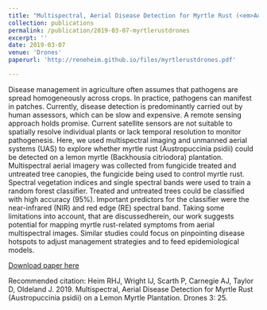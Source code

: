 ```yaml
---
title: "Multispectral, Aerial Disease Detection for Myrtle Rust (<em>Austropuccinia psidii</em>) on a Lemon Myrtle Plantation"
collection: publications
permalink: /publication/2019-03-07-myrtlerustdrones
excerpt: ''
date: 2019-03-07
venue: 'Drones'
paperurl: 'http://reneheim.github.io/files/myrtlerustdrones.pdf'

---
```

Disease management in agriculture often assumes that pathogens are spread homogeneously across crops. In practice, pathogens can manifest in patches. Currently, disease detection is predominantly carried out by human assessors, which can be slow and expensive. A remote sensing approach holds promise. Current satellite sensors are not suitable to spatially resolve individual plants or lack temporal resolution to monitor pathogenesis. Here, we used multispectral imaging and unmanned aerial systems (UAS) to explore whether myrtle rust (Austropuccinia psidii) could be detected on a lemon myrtle (Backhousia citriodora) plantation. Multispectral aerial imagery was collected from fungicide treated and untreated tree canopies, the fungicide being used to control myrtle rust. Spectral vegetation indices and single spectral bands were used to train a random forest classifier. Treated and untreated trees could be classified with high accuracy (95%). Important predictors for the classifier were the near-infrared (NIR) and red edge (RE) spectral band. Taking some limitations into account, that are discussedherein, our work suggests potential for mapping myrtle rust-related symptoms from aerial multispectral images. Similar studies could focus on pinpointing disease hotspots to adjust management strategies and to feed epidemiological models.

[Download paper here](http://reneheim.github.io/files/myrtlerustdrones.pdf)

Recommended citation: Heim RHJ, Wright IJ, Scarth P, Carnegie AJ, Taylor D, Oldeland J. 2019. Multispectral, Aerial Disease Detection for Myrtle Rust (Austropuccinia psidii) on a Lemon Myrtle Plantation. Drones 3: 25.
